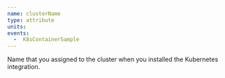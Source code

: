 ```yaml
---
name: clusterName
type: attribute
units:
events:
  -  K8sContainerSample
---
```


Name that you assigned to the cluster when you installed the Kubernetes integration.
